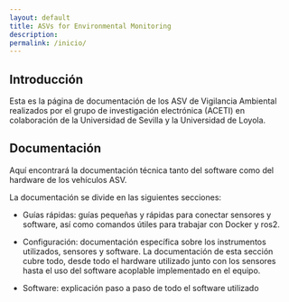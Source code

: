 ```yaml
---
layout: default
title: ASVs for Environmental Monitoring
description: 
permalink: /inicio/
---
```



## Introducción

Esta es la página de documentación de los ASV de Vigilancia Ambiental realizados por el grupo de investigación electrónica (ACETI) en colaboración de la Universidad de Sevilla y la Universidad de Loyola.

## Documentación

Aquí encontrará la documentación técnica tanto del software como del hardware de los vehículos ASV.

La documentación se divide en las siguientes secciones:

* Guías rápidas: guías pequeñas y rápidas para conectar sensores y software, así como comandos útiles para trabajar con Docker y ros2.

* Configuración: documentación específica sobre los instrumentos utilizados, sensores y software. La documentación de esta sección cubre todo, desde todo el hardware utilizado junto con los sensores hasta el uso del software acoplable implementado en el equipo.

* Software: explicación paso a paso de todo el software utilizado